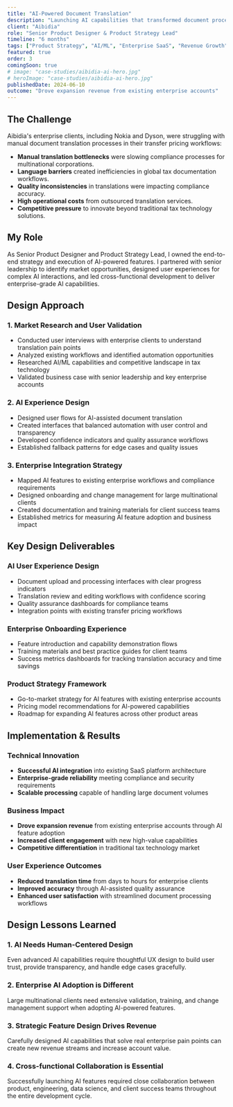 ```yaml
---
title: "AI-Powered Document Translation"
description: "Launching AI capabilities that transformed document processing for multinational enterprises and unlocked additional revenue from existing enterprise clients."
client: "Aibidia"
role: "Senior Product Designer & Product Strategy Lead"
timeline: "6 months"
tags: ["Product Strategy", "AI/ML", "Enterprise SaaS", "Revenue Growth", "Innovation"]
featured: true
order: 3
comingSoon: true
# image: "case-studies/aibidia-ai-hero.jpg"
# heroImage: "case-studies/aibidia-ai-hero.jpg"
publishedDate: 2024-06-10
outcome: "Drove expansion revenue from existing enterprise accounts"
---
```


## The Challenge

Aibidia's enterprise clients, including Nokia and Dyson, were struggling with manual document translation processes in their transfer pricing workflows:

- **Manual translation bottlenecks** were slowing compliance processes for multinational corporations.
- **Language barriers** created inefficiencies in global tax documentation workflows.
- **Quality inconsistencies** in translations were impacting compliance accuracy.
- **High operational costs** from outsourced translation services.
- **Competitive pressure** to innovate beyond traditional tax technology solutions.

## My Role

As Senior Product Designer and Product Strategy Lead, I owned the end-to-end strategy and execution of AI-powered features. I partnered with senior leadership to identify market opportunities, designed user experiences for complex AI interactions, and led cross-functional development to deliver enterprise-grade AI capabilities.

## Design Approach

### 1. Market Research and User Validation

- Conducted user interviews with enterprise clients to understand translation pain points
- Analyzed existing workflows and identified automation opportunities
- Researched AI/ML capabilities and competitive landscape in tax technology
- Validated business case with senior leadership and key enterprise accounts

### 2. AI Experience Design

- Designed user flows for AI-assisted document translation
- Created interfaces that balanced automation with user control and transparency
- Developed confidence indicators and quality assurance workflows
- Established fallback patterns for edge cases and quality issues

### 3. Enterprise Integration Strategy

- Mapped AI features to existing enterprise workflows and compliance requirements
- Designed onboarding and change management for large multinational clients
- Created documentation and training materials for client success teams
- Established metrics for measuring AI feature adoption and business impact

## Key Design Deliverables

### AI User Experience Design
- Document upload and processing interfaces with clear progress indicators
- Translation review and editing workflows with confidence scoring
- Quality assurance dashboards for compliance teams
- Integration points with existing transfer pricing workflows

### Enterprise Onboarding Experience
- Feature introduction and capability demonstration flows
- Training materials and best practice guides for client teams
- Success metrics dashboards for tracking translation accuracy and time savings

### Product Strategy Framework
- Go-to-market strategy for AI features with existing enterprise accounts
- Pricing model recommendations for AI-powered capabilities
- Roadmap for expanding AI features across other product areas

## Implementation & Results

### Technical Innovation
- **Successful AI integration** into existing SaaS platform architecture
- **Enterprise-grade reliability** meeting compliance and security requirements
- **Scalable processing** capable of handling large document volumes

### Business Impact
- **Drove expansion revenue** from existing enterprise accounts through AI feature adoption
- **Increased client engagement** with new high-value capabilities
- **Competitive differentiation** in traditional tax technology market

### User Experience Outcomes
- **Reduced translation time** from days to hours for enterprise clients
- **Improved accuracy** through AI-assisted quality assurance
- **Enhanced user satisfaction** with streamlined document processing workflows

## Design Lessons Learned

### 1. AI Needs Human-Centered Design
Even advanced AI capabilities require thoughtful UX design to build user trust, provide transparency, and handle edge cases gracefully.

### 2. Enterprise AI Adoption is Different
Large multinational clients need extensive validation, training, and change management support when adopting AI-powered features.

### 3. Strategic Feature Design Drives Revenue
Carefully designed AI capabilities that solve real enterprise pain points can create new revenue streams and increase account value.

### 4. Cross-functional Collaboration is Essential
Successfully launching AI features required close collaboration between product, engineering, data science, and client success teams throughout the entire development cycle.